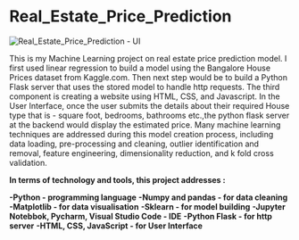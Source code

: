 # Real_Estate_Price_Prediction

![Real_Estate_Price_Prediction - UI](https://user-images.githubusercontent.com/101561391/227797374-8468fc27-9808-4036-8d2a-1c7af9b9b72c.png)


This is my Machine Learning project on real estate price prediction model. I first used linear regression to build a model using the Bangalore House Prices dataset from Kaggle.com. Then next step would be to build a Python Flask server that uses the stored model to handle http requests. The third component is creating a website using HTML, CSS, and Javascript. In the User Interface, once the user submits the details about their required House type that is - square foot, bedrooms, bathrooms etc.,the python flask server at the backend would display the estimated price. Many machine learning techniques are addressed during this model creation process, including data loading, pre-processing and cleaning, outlier identification and removal, feature engineering, dimensionality reduction, and k fold cross validation.


**In terms of technology and tools, this project addresses :**

**-Python - programming language**
**-Numpy and pandas - for data cleaning**
**-Matplotlib - for data visualisation**
**-Sklearn - for model building**
**-Jupyter Notebbok, Pycharm, Visual Studio Code  - IDE**
**-Python Flask - for http server**
**-HTML, CSS, JavaScript - for User Interface**
